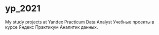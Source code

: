 # yp_2021
 My study projects at Yandex Practicum Data Analyst
Учебные проекты в курсе Яндекс Практикум Аналитик данных.
